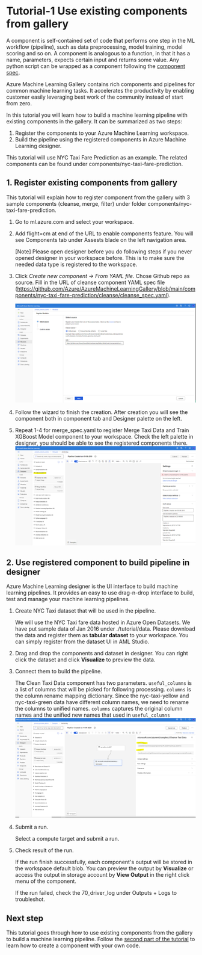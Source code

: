 # Tutorial-1 Use existing components from gallery

A component is self-contained set of code that performs one step in the ML workflow (pipeline), such as data preprocessing, model training, model scoring and so on. A component is analogous to a function, in that it has a name, parameters, expects certain input and returns some value. Any python script can be wrapped as a component following the [component spec](component-spec-definition.md).

Azure Machine Learning Gallery contains rich components and pipelines for common machine learning tasks. It accelerates the productivity by enabling customer easily leveraging best work of the community instead of start from zero. 

In this tutorial you will learn how to build a machine learning pipeline with existing components in the gallery. It can be summarized as two steps:
 1. Register the components to your Azure Machine Learning workspace.
 2. Build the pipeline using the registered components in Azure Machine Learning designer.

This tutorial will use NYC Taxi Fare Prediction as an example. The related components can be found under components/nyc-taxi-fare-prediction.


## 1. Register existing components from gallery

This tutorial will explain how to register component from the gallery with 3 sample components (cleanse, merge, filter) under folder components/nyc-taxi-fare-prediction.

1. Go to ml.azure.com and select your workspace.
1. Add flight=cm at end of the URL to enable components feature. You will see Components tab under Assests blade on the left navigation area. 

    [Note] Please open designer before you do following steps if you never opened designer in your workspace before. This is to make sure the needed data type is registered to the workspace. 
1. Click *Create new component -> From YAML file*. Chose Github repo as source. Fill in the URL of cleanse component YAML spec file (https://github.com/Azure/AzureMachineLearningGallery/blob/main/components/nyc-taxi-fare-prediction/cleanse/cleanse_spec.yaml).

    ![create-component](./create-component.PNG)
    

1. Follow the wizard to finish the creation. After creation you will see the component both in component tab and Designer palette on the left. 
1. Repeat 1-4 for merge_spec.yaml to register Merge Taxi Data and Train XGBoost Model component to your workspace. Check the left palette in designer, you should be able to see the registered components there.
![registered-component](./module-tree.PNG)


## 2. Use registered component to build pipeline in designer

Azure Machine Learning designer is the UI interface to build machine learning pipelines. It provides an easy to use drag-n-drop interface to build, test and manage your machine learning pipelines. 

1. Create NYC Taxi dataset that will be used in the pipeline.

    We will use the NYC Taxi fare data hosted in Azure Open Datasets. We have put sample data of Jan 2016 under ./tutorial/data. Please download the data and register them as **tabular dataset** to your workspace. You can simply register from the dataset UI in AML Studio.    

1. Drag and drop the components and dataset in designer. You can right click the dataset and click **Visualize** to preview the data.

1. Connect them to build the pipeline. 

    The Clean Taxi Data component has two parameters. ```useful_columns``` is a list of columns that will be picked for following processing. ```columns``` is the column rename mapping dictionary. Since the nyc-taxi-yellow and nyc-taxi-green data have different column names, we need to rename the columns to unified names. ```columns``` captures the original column names and the unified new names that used in ```useful_columns```
    ![clean-parameter](./clean-parameters.PNG)

1. Submit a run.
    
    Select a compute target and submit a run. 

1. Check result of the run.
    
    If the run finish successfully, each component's output will be stored in the workspace default blob. 
    You can preview the output by **Visualize** or access the output in storage account by **View Output** in the right click menu of the component.

     If the run failed, check the 70_driver_log under Outputs + Logs to troubleshot. 
  




## Next step
This tutorial goes through how to use existing components from the gallery to build a machine learning pipeline. Follow the [second part of the tutorial](./tutorial2-create-your-component.md) to learn how to create a component with your own code. 
